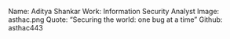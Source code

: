 Name: Aditya Shankar
Work: Information Security Analyst
Image: asthac.png
Quote: “Securing the world: one bug at a time”
Github: asthac443

